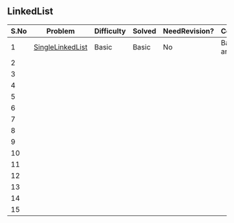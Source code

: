 ## LinkedList



 |S.No| Problem | Difficulty | Solved | NeedRevision?  | Comments/Algorithms/Tags  |
 |---|---|---|---|---|---|
  | 1 | [SingleLinkedList](SingleLinkedListDriver.java) | Basic | Basic | No | Basic linked list with insert and delete |
  | 2| | | | | |
  | 3 | | | | | |
  | 4 | | | | | |
  | 5 | | | | | |
  | 6 | | | | | |
  | 7 | | | | | |
  | 8 | | | | | |
  | 9 | | | | | |
  | 10 | | | | | |
  | 11 | | | | | |
  | 12 | | | | | |
  | 13 | | | | | |
  | 14 | | | | | |
  | 15 | | | | | |